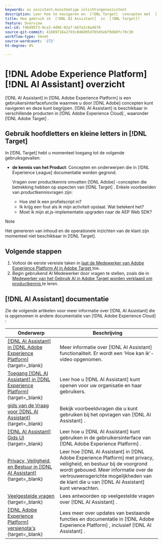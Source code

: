 ```yaml
---
keywords: ai assistent;kunstmatige inlichtingenassistent
description: Leer hoe te navigeren en  [!DNL Target]  concepten met  [!DNL AI Assistant] te begrijpen.
title: Hoe gebruik ik  [!DNL AI Assistant]  in  [!DNL Target]?
feature: Overview
exl-id: f46d95f3-0ca3-4d96-92a7-b67a2c8a4678
source-git-commit: 41889716a2793c846085d765d5e6f9db0fc70c30
workflow-type: tm+mt
source-wordcount: '272'
ht-degree: 0%

---
```


# [!DNL Adobe Experience Platform] [!DNL AI Assistant] overzicht

[!DNL AI Assistant] in [!DNL Adobe Experience Platform] is een gebruikersinterfacefunctie waarmee u door [!DNL Adobe] concepten kunt navigeren en deze kunt begrijpen. [!DNL AI Assistant] is beschikbaar in verschillende producten in [!DNL Adobe Experience Cloud] , waaronder [!DNL Adobe Target] .

## Gebruik hoofdletters en kleine letters in [!DNL Target]

In [!DNL Target] hebt u momenteel toegang tot de volgende gebruiksgevallen:

* **de kennis van het Product**: Concepten en onderwerpen die in [!DNL Experience League] documentatie worden gegrond.

  Vragen over productkennis omvatten [!DNL Adobe] -concepten die betrekking hebben op aspecten van [!DNL Target] . Enkele voorbeelden van productkennisvragen zijn:

   * Hoe stel ik een profielscript in?
   * Ik krijg een fout als ik mijn activiteit opslaat. Wat betekent het?
   * Moet ik mijn at.js-implementatie upgraden naar de AEP Web SDK?

>[!NOTE]
>
>Het genereren van inhoud en de operationele inzichten van de klant zijn momenteel niet beschikbaar in [!DNL Target].

## Volgende stappen

1. Voltooi de eerste vereiste taken in [ laat de Medewerker van Adobe Experience Platform AI in Adobe Target ](/help/main/c-intro/enabling-ai-assistant.md) toe.
1. Begin gebruikend AI Medewerker door vragen te stellen, zoals die in [ Medewerker van het Gebruik AI in Adobe Target worden verklaard om productkennis ](/help/main/c-intro/ai-assistant-product-knowledge.md) te leren.

## [!DNL AI Assistant] documentatie

Zie de volgende artikelen voor meer informatie over [!DNL AI Assistant] die is opgenomen in andere documentatie van [!DNL Adobe Experience Cloud] :

| Onderwerp | Beschrijving |
| --- | --- |
| [[!DNL AI Assistant]  in  [!DNL Adobe Experience Platform] ](https://experienceleague.adobe.com/en/docs/experience-platform/ai-assistant/home){target=_blank} | Meer informatie over [!DNL AI Assistant] functionaliteit. Er wordt een &#39;Hoe kan ik&#39;-video opgenomen. |
| [ Toegang  [!DNL AI Assistant]  in  [!DNL Experience Platform] ](https://experienceleague.adobe.com/en/docs/experience-platform/ai-assistant/access){target=_blank} | Leer hoe u [!DNL AI Assistant] kunt openen voor uw organisatie en haar gebruikers. |
| [ gids van de Vraag voor  [!DNL AI Assistant] ](https://experienceleague.adobe.com/en/docs/experience-platform/ai-assistant/questions){target=_blank} | Bekijk voorbeeldvragen die u kunt gebruiken bij het opvragen van [!DNL AI Assistant] . |
| [[!DNL AI Assistant]  Gids UI ](https://experienceleague.adobe.com/en/docs/experience-platform/ai-assistant/ui-guide){target=_blank} | Leer hoe u [!DNL AI Assistant] kunt gebruiken in de gebruikersinterface van [!DNL Adobe Experience Platform] . |
| [ Privacy, Veiligheid, en Bestuur in  [!DNL AI Assistant] ](https://experienceleague.adobe.com/en/docs/experience-platform/ai-assistant/privacy){target=_blank} | Leer hoe [!DNL AI Assistant] in [!DNL Adobe Experience Platform] met privacy, veiligheid, en bestuur bij de voorgrond wordt gebouwd. Meer informatie over de vertrouwensgerichte mogelijkheden van de klant die u van [!DNL AI Assistant] kunt verwachten. |
| [ Veelgestelde vragen ](https://experienceleague.adobe.com/en/docs/experience-platform/ai-assistant/faq){target=_blank} | Lees antwoorden op veelgestelde vragen over [!DNL AI Assistant] . |
| [[!DNL Adobe Experience Platform]  versienota&#39;s ](https://experienceleague.adobe.com/en/docs/experience-platform/release-notes/latest){target=_blank} | Lees meer over updates van bestaande functies en documentatie in [!DNL Adobe Experience Platform] , inclusief [!DNL AI Assistant] . |